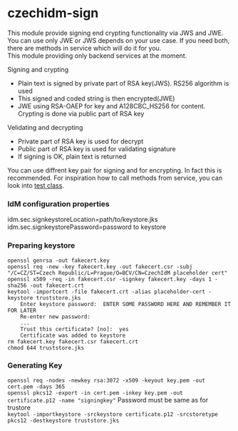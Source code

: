 # czechidm-sign

This module provide signing end crypting functionality via JWS and JWE.  
You can use only JWE or JWS depends on your use case. If you need both, there are methods in service which will do it for you.  
This module providing only backend services at the moment. 

Signing and crypting
* Plain text is signed by private part of RSA key(JWS). RS256 algorithm is used
* This signed and coded string is then encrypted(JWE)
* JWE using RSA-OAEP for key and A128CBC_HS256 for content. Crypting is done via public part of RSA key

Velidating and decrypting
* Private part of RSA key is used for decrypt
* Public part of RSA key is used for validating signature
* If signing is OK, plain text is returned

You can use diffrent key pair for signing and for encrypting. In fact this is recommended.
For inspiration how to call methods from service, you can look into [test class](https://github.com/bcvsolutions/czechidm-sign/blob/develop/Realization/backend/idm-sign/src/test/java/eu/bcvsolutions/idm/sign/service/impl/DefaultSignSignatureServiceTest.java).
### IdM configuration properties
idm.sec.signkeystoreLocation=path/to/keystore.jks  
idm.sec.signkeystorePassword=password to keystore

### Preparing keystore
`openssl genrsa -out fakecert.key`  
`openssl req -new -key fakecert.key -out fakecert.csr -subj "/C=CZ/ST=Czech Republic/L=Prague/O=BCV/CN=CzechIdM placeholder cert" `  
`openssl x509 -req -in fakecert.csr -signkey fakecert.key -days 1 -sha256 -out fakecert.crt`  
`keytool -importcert -file fakecert.crt -alias placeholder-cert -keystore truststore.jks`  
`    Enter keystore password:  ENTER SOME PASSWORD HERE AND REMEMBER IT FOR LATER`  
`    Re-enter new password:`  
`    ...`  
`    Trust this certificate? [no]:  yes`  
`    Certificate was added to keystore`  
`rm fakecert.key fakecert.csr fakecert.crt`  
`chmod 644 truststore.jks`  

### Generating Key
`openssl req -nodes -newkey rsa:3072 -x509 -keyout key.pem -out cert.pem -days 365`  
`openssl pkcs12 -export -in cert.pem -inkey key.pem -out certificate.p12 -name "signingkey"` Password must be same as for trustore  
`keytool -importkeystore -srckeystore certificate.p12 -srcstoretype pkcs12 -destkeystore truststore.jks`

